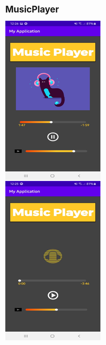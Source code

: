 # MusicPlayer
<p float="left">
<img src="musicPlayer1.jpeg" height="500" width="300">
<img src="musicPlayer3.jpeg" height="500" width="300">
</p>
